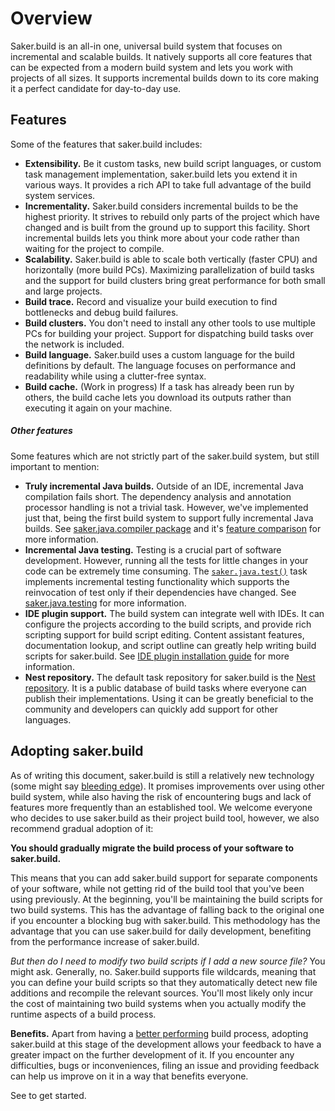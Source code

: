 # Overview

Saker.build is an all-in one, universal build system that focuses on incremental and scalable builds. It natively supports all core features that can be expected from a modern build system and lets you work with projects of all sizes. It supports incremental builds down to its core making it a perfect candidate for day-to-day use.

## Features

Some of the features that saker.build includes:

* **Extensibility.** Be it custom tasks, new build script languages, or custom task management implementation, saker.build lets you extend it in various ways. It provides a rich API to take full advantage of the build system services.
* **Incrementality.** Saker.build considers incremental builds to be the highest priority. It strives to rebuild only parts of the project which have changed and is built from the ground up to support this facility. Short incremental builds lets you think more about your code rather than waiting for the project to compile.
* **Scalability.** Saker.build is able to scale both vertically (faster CPU) and horizontally (more build PCs). Maximizing parallelization of build tasks and the support for build clusters bring great performance for both small and large projects.
* **Build trace.** Record and visualize your build execution to find bottlenecks and debug build failures.
* **Build clusters.** You don't need to install any other tools to use multiple PCs for building your project. Support for dispatching build tasks over the network is included.
* **Build language.** Saker.build uses a custom language for the build definitions by default. The language focuses on performance and readability while using a clutter-free syntax.
* **Build cache.** (Work in progress) If a task has already been run by others, the build cache lets you download its outputs rather than executing it again on your machine.

##### Other features

Some features which are not strictly part of the saker.build system, but still important to mention:

* **Truly incremental Java builds.** Outside of an IDE, incremental Java compilation fails short. The dependency analysis and annotation processor handling is not a trivial task. However, we've implemented just that, being the first build system to support fully incremental Java builds. See [saker.java.compiler package](root:/saker.java.compiler/index.html) and it's [feature comparison](root:/saker.java.compiler/doc/featurecomparison.html) for more information.
* **Incremental Java testing.** Testing is a crucial part of software development. However, running all the tests for little changes in your code can be extremely time consuming. The [`saker.java.test()`](root:/saker.java.testing/taskdoc/saker.java.test.html) task implements incremental testing functionality which supports the reinvocation of test only if their dependencies have changed. See [saker.java.testing](root:/saker.java.testing/index.html) for more information.
* **IDE plugin support.** The build system can integrate well with IDEs. It can configure the projects according to the build scripts, and provide rich scripting support for build script editing. Content assistant features, documentation lookup, and script outline can greatly help writing build scripts for saker.build. See [IDE plugin installation guide](installation.md#ides) for more information.
* **Nest repository.** The default task repository for saker.build is the [Nest repository](root:/saker.nest/index.html). It is a public database of build tasks where everyone can publish their implementations. Using it can be greatly beneficial to the community and developers can quickly add support for other languages.

## Adopting saker.build

As of writing this document, saker.build is still a relatively new technology (some might say [bleeding edge](https://en.wikipedia.org/wiki/Bleeding_edge_technology)). It promises improvements over using other build system, while also having the risk of encountering bugs and lack of features more frequently than an established tool. We welcome everyone who decides to use saker.build as their project build tool, however, we also recommend gradual adoption of it:

**You should gradually migrate the build process of your software to saker.build.**

This means that you can add saker.build support for separate components of your software, while not getting rid of the build tool that you've been using previously. At the beginning, you'll be maintaining the build scripts for two build systems. This has the advantage of falling back to the original one if you encounter a blocking bug with saker.build. This methodology has the advantage that you can use saker.build for daily development, benefiting from the performance increase of saker.build.

*But then do I need to modify two build scripts if I add a new source file?* You might ask. Generally, no. Saker.build supports file wildcards, meaning that you can define your build scripts so that they automatically detect new file additions and recompile the relevant sources. You'll most likely only incur the cost of maintaining two build systems when you actually modify the runtime aspects of a build process.

**Benefits.** Apart from having a [better performing](/doc/perfcomparison.md) build process, adopting saker.build at this stage of the development allows your feedback to have a greater impact on the further development of it. If you encounter any difficulties, bugs or inconveniences, filing an issue and providing feedback can help us improve on it in a way that benefits everyone.

See [](installation.md) to get started.
